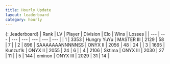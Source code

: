 ```yaml
---
title: Hourly Update
layout: leaderboard
category: hourly
---
```


{: .leaderboard}
| Rank | LV | Player | Division | Elo | Wins | Losses |
| --- | --- | --- | --- | --- | --- | --- |
| <span data-change="0">1</span> | 3353 | <span title="ID: 164871">Hungry YuYu</span> | MASTER III | <span data-change="-9">2129</span> | <span data-change="1">58</span> | <span data-change="1">7</span> |
| <span data-change="2">2</span> | 896 | <span title="ID: 174294">SAAAAAAANNNNNSS</span> | ONYX II | <span data-change="26">2056</span> | <span data-change="6">48</span> | <span data-change="1">24</span> |
| <span data-change="-1">3</span> | 1665 | <span title="ID: 392407">Kunzut1k</span> | ONYX II | <span data-change="0">2055</span> | <span data-change="0">24</span> | <span data-change="0">6</span> |
| <span data-change="-1">4</span> | 2106 | <span title="ID: 353063">Sktima</span> | ONYX III | <span data-change="0">2030</span> | <span data-change="0">27</span> | <span data-change="0">11</span> |
| <span data-change="0">5</span> | 144 | <span title="ID: 282716">eminon</span> | ONYX III | <span data-change="0">2029</span> | <span data-change="0">31</span> | <span data-change="0">14</span> |